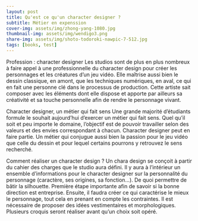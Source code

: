 ```yaml
---
layout: post
title: Qu'est ce qu'un character designer ?
subtitle: Métier en expenssion
cover-img: assets/img/zhong-yang-1080.jpg
thumbnail-img: assets/img/wendigo3.png
share-img: assets/img/shoto-todoroki-nawpic-7-512.jpg
tags: [books, test]
---
```


Profession : character designer
Les studios sont de plus en plus nombreux à faire appel à une professionnelle du character design pour créer les personnages et les créatures d’un jeu vidéo. Elle maîtrise aussi bien le dessin classique, en amont, que les techniques numériques, en aval, ce qui en fait une personne clé dans le processus de production. Cette artiste sait composer avec les éléments dont elle dispose et apporte par ailleurs sa créativité et sa touche personnelle afin de rendre le personnage vivant.

Character designer, un métier qui fait sens
Une grande majorité d’étudiants formule le souhait aujourd’hui d’exercer un métier qui fait sens. Quel qu’il soit et peu importe le domaine, l’objectif est de pouvoir travailler selon des valeurs et des envies correspondant à chacun. Character designer peut en faire partie. Un métier qui conjugue aussi bien la passion pour le jeu vidéo que celle du dessin et pour lequel certains pourrons y retrouvez le sens recherché.

Comment réaliser un character design ?
Un chara design se conçoit à partir du cahier des charges que le studio aura défini. Il y aura à l’intérieur un ensemble d’informations pour le character designer sur la personnalité du personnage (caractère, ses origines, sa fonction…). De quoi permettre de bâtir la silhouette. Première étape importante afin de savoir si la bonne direction est entreprise. Ensuite, il faudra créer ce qui caractérise le mieux le personnage, tout cela en prenant en compte les contraintes. Il est nécessaire de proposer des idées vestimentaires et morphologiques. Plusieurs croquis seront réaliser avant qu’un choix soit opéré.
